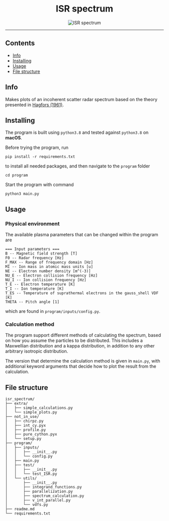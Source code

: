 <h1 align="center">ISR spectrum</h1>
<div align="center">

![ISR spectrum](https://github.com/engeir/code-for-master/workflows/ISR%20spectrum/badge.svg)

</div>

---

## Contents
- [Info](#info)
- [Installing](#installing)
- [Usage](#usage)
- [File structure](#structure)

## Info <a name = "info"></a>
Makes plots of an incoherent scatter radar spectrum based on the theory presented in [Hagfors (1961)](https://agupubs.onlinelibrary.wiley.com/doi/epdf/10.1029/JZ066i006p01699).

## Installing <a name = "installing"></a>
The program is built using `python3.8` and tested against `python3.8` on **macOS**.

Before trying the program, run
```
pip install -r requirements.txt
```
to install all needed packages, and then navigate to the `program` folder
```
cd program
```
Start the program with command
```
python3 main.py
```

## Usage <a name = "usage"></a>
### Physical environment
The available plasma parameters that can be changed within the program are
```
=== Input parameters ===
B -- Magnetic field strength [T]
F0 -- Radar frequency [Hz]
F_MAX -- Range of frequency domain [Hz]
MI -- Ion mass in atomic mass units [u]
NE -- Electron number density [m^(-3)]
NU_E -- Electron collision frequency [Hz]
NU_I -- Ion collision frequency [Hz]
T_E -- Electron temperature [K]
T_I -- Ion temperature [K]
T_ES -- Temperature of suprathermal electrons in the gauss_shell VDF [K]
THETA -- Pitch angle [1]
```
which are found in `program/inputs/config.py`.

### Calculation method
The program support different methods of calculating the spectrum, based on how you assume the particles to be distributed. This includes a Maxwellian distribution and a kappa distribution, in addition to any other arbitrary isotropic distribution.

The version that determine the calculation method is given in `main.py`, with additional keyword arguments that decide how to plot the result from the calculation.

## File structure <a name = "structure"></a>
```
isr_spectrum/
├── extra/
│   ├── simple_calculations.py
│   └── simple_plots.py
├── not_in_use/
│   ├── chirpz.py
│   ├── int_cy.pyx
│   ├── profile.py
│   ├── pure_cython.pyx
│   └── setup.py
├── program/
│   ├── inputs/
│   │   ├── __init__.py
│   │   └── config.py
│   ├── main.py
│   ├── test/
│   │   ├── __init__.py
│   │   └── test_ISR.py
│   └── utils/
│       ├── __init__.py
│       ├── integrand_functions.py
│       ├── parallelization.py
│       ├── spectrum_calculation.py
│       ├── v_int_parallel.py
│       └── vdfs.py
├── readme.md
└── requirements.txt
```
